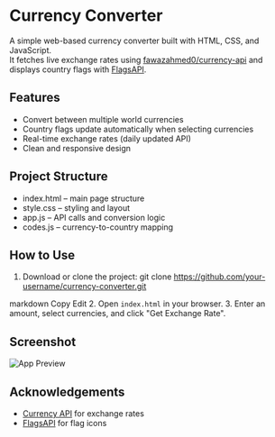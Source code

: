 # Currency Converter

A simple web-based currency converter built with HTML, CSS, and JavaScript.  
It fetches live exchange rates using [fawazahmed0/currency-api](https://github.com/fawazahmed0/currency-api) and displays country flags with [FlagsAPI](https://flagsapi.com/).

## Features
- Convert between multiple world currencies
- Country flags update automatically when selecting currencies
- Real-time exchange rates (daily updated API)
- Clean and responsive design

## Project Structure
- index.html – main page structure
- style.css – styling and layout
- app.js – API calls and conversion logic
- codes.js – currency-to-country mapping

## How to Use
1. Download or clone the project:
git clone https://github.com/your-username/currency-converter.git

markdown
Copy
Edit
2. Open `index.html` in your browser.
3. Enter an amount, select currencies, and click "Get Exchange Rate".

## Screenshot
![App Preview](screenshot/screenshot.png)


## Acknowledgements
- [Currency API](https://github.com/fawazahmed0/currency-api) for exchange rates  
- [FlagsAPI](https://flagsapi.com/) for flag icons
